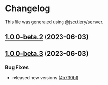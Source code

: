 # Changelog

This file was generated using [@jscutlery/semver](https://github.com/jscutlery/semver).

## [1.0.0-beta.2](https://github.com/rhinobase/design-system/compare/plugin-1.0.0-beta-3...plugin-1.0.0-beta.2) (2023-06-03)

## [1.0.0-beta.3](https://github.com/rhinobase/design-system/compare/plugin-1.0.0-beta.0...plugin-1.0.0-beta.1) (2023-06-03)

### Bug Fixes

- released new versions ([4b730bf](https://github.com/rhinobase/design-system/commit/4b730bf27c8cb124237c19da6f952e7bc4a7976d))
